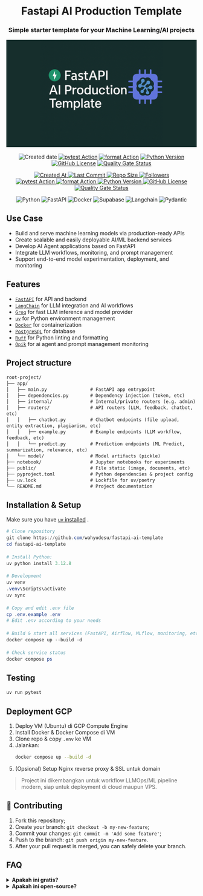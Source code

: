<h1 align="center">Fastapi AI Production Template</h1>

<h3 align="center">Simple starter template for your Machine Learning/AI projects</h3>
<p align="center">
    <img src="public/thumbnail.png" alt="FastAPI AI Production Template Thumbnail" width="600">
</p>

<div align="center">

![Created date](https://img.shields.io/github/created-at/wahyudesu/Fastapi-AI-Production-Template?color=greenlime)
  [![pytest Action](https://github.com/wahyudesu/Fastapi-AI-Production-Template/actions/workflows/pytest.yml/badge.svg)](https://github.com/IbraheemTuffaha/python-fastapi-template/actions/workflows/pytest.yml)
  [![format Action](https://github.com/wahyudesu/Fastapi-AI-Production-Template/actions/workflows/format.yml/badge.svg)](https://github.com/IbraheemTuffaha/python-fastapi-template/actions/workflows/format.yml)
  [![Python Version](https://img.shields.io/badge/dynamic/toml?url=https%3A%2F%2Fraw.githubusercontent.com%2Fwahyudesu%2FFastapi-AI-Production-Template%2Fmain%2Fpyproject.toml&query=project.requires-python&label=python&color=greenlime)](https://github.com/wahyudesu/Fastapi-AI-Production-Template/blob/main/pyproject.toml)
  [![GitHub License](https://img.shields.io/github/license/IbraheemTuffaha/python-fastapi-template?color=greenlime)](https://github.com/IbraheemTuffaha/python-fastapi-template/blob/main/LICENSE)
  [![Quality Gate Status](https://sonarcloud.io/api/project_badges/measure?project=IbraheemTuffaha_python-fastapi-template&metric=alert_status)](https://sonarcloud.io/summary/new_code?id=IbraheemTuffaha_python-fastapi-template)
</div>

<p align="center">
    <div align="center">
        <a href="https://github.com/wahyudesu/Fastapi-AI-Production-Template">
            <img src="https://img.shields.io/github/created-at/wahyudesu/Fastapi-AI-Production-Template" alt="Created At">
        </a>
        <a href="https://github.com/wahyudesu/Fastapi-AI-Production-Template/commits/main">
            <img src="https://img.shields.io/github/last-commit/wahyudesu/Fastapi-AI-Production-Template?style=flat-square" alt="Last Commit">
        </a>
        <a href="https://github.com/wahyudesu/Fastapi-AI-Production-Template">
            <img src="https://img.shields.io/github/repo-size/wahyudesu/Fastapi-AI-Production-Template?style=flat-square" alt="Repo Size">
        </a>
        <a href="https://github.com/wahyudesu">
            <img src="https://img.shields.io/github/followers/wahyudesu?style=flat-square" alt="Followers">
        </a>
        <br>
        <a href="https://github.com/wahyudesu/Fastapi-AI-Production-Template/actions/workflows/pytest.yml">
            <img src="https://github.com/wahyudesu/Fastapi-AI-Production-Template/actions/workflows/pytest.yml/badge.svg" alt="pytest Action">
        </a>
        <a href="https://github.com/wahyudesu/Fastapi-AI-Production-Template/actions/workflows/format.yml">
            <img src="https://github.com/wahyudesu/Fastapi-AI-Production-Template/actions/workflows/format.yml/badge.svg" alt="format Action">
        </a>
        <a href="https://github.com/wahyudesu/Fastapi-AI-Production-Template/blob/main/pyproject.toml">
            <img src="https://img.shields.io/badge/dynamic/toml?url=https%3A%2F%2Fraw.githubusercontent.com%2Fwahyudesu%2FFastapi-AI-Production-Template%2Fmain%2Fpyproject.toml&query=project.requires-python&label=python&color=greenlime" alt="Python Version">
        </a>
        <a href="https://github.com/wahyudesu/Fastapi-AI-Production-Template/blob/main/LICENSE">
            <img src="https://img.shields.io/github/license/wahyudesu/Fastapi-AI-Production-Template?color=greenlime" alt="GitHub License">
        </a>
        <a href="https://sonarcloud.io/summary/new_code?id=IbraheemTuffaha_python-fastapi-template">
            <img src="https://sonarcloud.io/api/project_badges/measure?project=wahyudesu/Fastapi-AI-Production-Template&metric=alert_status" alt="Quality Gate Status">
        </a>
    </div>
</div>
</p>

<p align="center">
    <img src="https://img.shields.io/badge/Python-3670A0?style=flat&logo=Python&logoColor=white" alt="Python">
    <img src="https://img.shields.io/badge/FastAPI-005571?style=flat&logo=fastapi&logoColor=white" alt="FastAPI">
    <img src="https://img.shields.io/badge/Docker-%230db7ed.svg?style=flat&logo=Docker&logoColor=white" alt="Docker">
    <img src="https://img.shields.io/badge/Supabase-3ECF8E?style=flat&logo=supabase&logoColor=white" alt="Supabase">
    <img src="https://img.shields.io/badge/Langchain-1C3C3C?style=flat&logo=Langchain&logoColor=white" alt="Langchain">
    <img src="https://img.shields.io/badge/Pydantic-E92063?style=flat&logo=Pydantic&logoColor=white" alt="Pydantic">
</p>

## Use Case
- Build and serve machine learning models via production-ready APIs
- Create scalable and easily deployable AI/ML backend services
- Develop AI Agent applications based on FastAPI
- Integrate LLM workflows, monitoring, and prompt management
- Support end-to-end model experimentation, deployment, and monitoring

## Features
- [`FastAPI`](https://fastapi.tiangolo.com/) for API and backend
- [`LangChain`](https://www.langchain.com/) for LLM integration and AI workflows
- [`Groq`](https://groq.com/) for fast LLM inference and model provider
- [`uv`](https://docs.astral.sh/uv/) for Python environment management
- [`Docker`](https://www.docker.com/) for containerization
- [`PostgreSQL`](https://www.postgresql.org/) for database
- [`Ruff`](https://docs.astral.sh/ruff/) for Python linting and formatting
- [`Opik`](https://www.comet.com/site/products/opik/) for ai agent and prompt management monitoring

## Project structure

```
root-project/
├── app/
│   ├── main.py                # FastAPI app entrypoint
│   ├── dependencies.py        # Dependency injection (token, etc)
│   ├── internal/              # Internal/private routers (e.g. admin)
│   ├── routers/               # API routers (LLM, feedback, chatbot, etc)
│   │   ├── chatbot.py         # Chatbot endpoints (file upload, entity extraction, plagiarism, etc)
│   │   ├── example.py         # Example endpoints (LLM workflow, feedback, etc)
│   │   └── predict.py         # Prediction endpoints (ML Predict, summarization, relevance, etc)
│   └── model/                 # Model artifacts (pickle)
├── notebook/                  # Jupyter notebooks for experiments
├── public/                    # File static (image, documents, etc)
├── pyproject.toml             # Python dependencies & project config
├── uv.lock                    # Lockfile for uv/poetry
└── README.md                  # Project documentation
```

## Installation & Setup

Make sure you have [`uv` installed](https://docs.astral.sh/uv/getting-started/installation/) .

```powershell
# Clone repository
git clone https://github.com/wahyudesu/fastapi-ai-template
cd fastapi-ai-template

# Install Python:
uv python install 3.12.8

# Development
uv venv
.venv\Scripts\activate
uv sync

# Copy and edit .env file
cp .env.example .env
# Edit .env according to your needs

# Build & start all services (FastAPI, Airflow, MLflow, monitoring, etc.)
docker compose up --build -d

# Check service status
docker compose ps
```

## Testing

```powershell
uv run pytest
```

## Deployment GCP

1. Deploy VM (Ubuntu) di GCP Compute Engine
2. Install Docker & Docker Compose di VM
3. Clone repo & copy `.env` ke VM
4. Jalankan:
   ```bash
   docker compose up --build -d
   ```
5. (Opsional) Setup Nginx reverse proxy & SSL untuk domain


> Project ini dikembangkan untuk workflow LLMOps/ML pipeline modern, siap untuk deployment di cloud maupun VPS.


## 🤝 Contributing

1. Fork this repository;
2. Create your branch: `git checkout -b my-new-feature`;
3. Commit your changes: `git commit -m 'Add some feature'`;
4. Push to the branch: `git push origin my-new-feature`.
5. After your pull request is merged, you can safely delete your branch.


## FAQ

<details>
    <summary><strong>Apakah ini gratis?</strong></summary>
    <ul>
        <li>Ya, gratis untuk penggunaan secara personal dan non-komersial.</li>
    </ul>
</details>

<details>
    <summary><strong>Apakah ini open-source?</strong></summary>
    <ul>
        <li>Ya, open-source dibawah lisensi MIT.</li>
    </ul>
</details>
